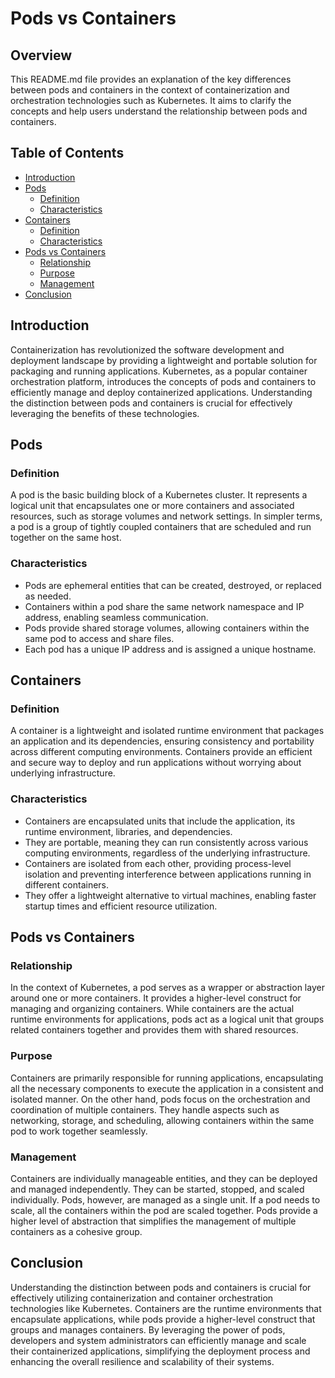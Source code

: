 # Pods vs Containers

## Overview
This README.md file provides an explanation of the key differences between pods and containers in the context of containerization and orchestration technologies such as Kubernetes. It aims to clarify the concepts and help users understand the relationship between pods and containers.

## Table of Contents
- [Introduction](#introduction)
- [Pods](#pods)
  - [Definition](#definition)
  - [Characteristics](#characteristics)
- [Containers](#containers)
  - [Definition](#definition)
  - [Characteristics](#characteristics)
- [Pods vs Containers](#pods-vs-containers)
  - [Relationship](#relationship)
  - [Purpose](#purpose)
  - [Management](#management)
- [Conclusion](#conclusion)

## Introduction
Containerization has revolutionized the software development and deployment landscape by providing a lightweight and portable solution for packaging and running applications. Kubernetes, as a popular container orchestration platform, introduces the concepts of pods and containers to efficiently manage and deploy containerized applications. Understanding the distinction between pods and containers is crucial for effectively leveraging the benefits of these technologies.

## Pods
### Definition
A pod is the basic building block of a Kubernetes cluster. It represents a logical unit that encapsulates one or more containers and associated resources, such as storage volumes and network settings. In simpler terms, a pod is a group of tightly coupled containers that are scheduled and run together on the same host.

### Characteristics
- Pods are ephemeral entities that can be created, destroyed, or replaced as needed.
- Containers within a pod share the same network namespace and IP address, enabling seamless communication.
- Pods provide shared storage volumes, allowing containers within the same pod to access and share files.
- Each pod has a unique IP address and is assigned a unique hostname.

## Containers
### Definition
A container is a lightweight and isolated runtime environment that packages an application and its dependencies, ensuring consistency and portability across different computing environments. Containers provide an efficient and secure way to deploy and run applications without worrying about underlying infrastructure.

### Characteristics
- Containers are encapsulated units that include the application, its runtime environment, libraries, and dependencies.
- They are portable, meaning they can run consistently across various computing environments, regardless of the underlying infrastructure.
- Containers are isolated from each other, providing process-level isolation and preventing interference between applications running in different containers.
- They offer a lightweight alternative to virtual machines, enabling faster startup times and efficient resource utilization.

## Pods vs Containers
### Relationship
In the context of Kubernetes, a pod serves as a wrapper or abstraction layer around one or more containers. It provides a higher-level construct for managing and organizing containers. While containers are the actual runtime environments for applications, pods act as a logical unit that groups related containers together and provides them with shared resources.

### Purpose
Containers are primarily responsible for running applications, encapsulating all the necessary components to execute the application in a consistent and isolated manner. On the other hand, pods focus on the orchestration and coordination of multiple containers. They handle aspects such as networking, storage, and scheduling, allowing containers within the same pod to work together seamlessly.

### Management
Containers are individually manageable entities, and they can be deployed and managed independently. They can be started, stopped, and scaled individually. Pods, however, are managed as a single unit. If a pod needs to scale, all the containers within the pod are scaled together. Pods provide a higher level of abstraction that simplifies the management of multiple containers as a cohesive group.

## Conclusion
Understanding the distinction between pods and containers is crucial for effectively utilizing containerization and container orchestration technologies like Kubernetes. Containers are the runtime environments that encapsulate applications, while pods provide a higher-level construct that groups and manages containers. By leveraging the power of pods, developers and system administrators can efficiently manage and scale their containerized applications, simplifying the deployment process and enhancing the overall resilience and scalability of their systems.
